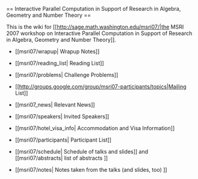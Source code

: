 == Interactive Parallel Computation in Support of Research in Algebra, Geometry and Number Theory ==

This is the wiki for [[http://sage.math.washington.edu/msri07/|the MSRI 2007 workshop on Interactive Parallel Computation in Support of Research in Algebra, Geometry and Number Theory]]. 

   * [[msri07/wrapup| Wrapup Notes]]

   * [[msri07/reading_list| Reading List]]

   * [[msri07/problems| Challenge Problems]]

   * [[http://groups.google.com/group/msri07-participants/topics|Mailing List]]

   * [[msri07_news| Relevant News]]

   * [[msri07/speakers| Invited Speakers]]

   * [[msri07/hotel_visa_info| Accommodation and Visa Information]]

   * [[msri07/participants| Participant List]]

   * [[msri07/schedule| Schedule of talks and slides]] and [[msri07/abstracts| list of abstracts ]]

   * [[msri07/notes| Notes taken from the talks (and slides, too) ]]
